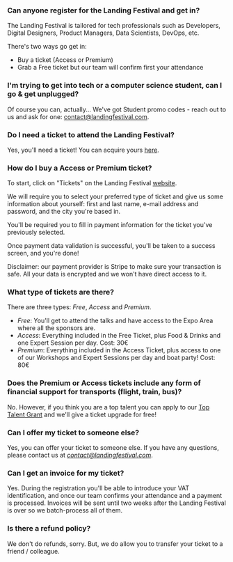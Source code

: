 ### Can anyone register for the Landing Festival and get in?

The Landing Festival is tailored for tech professionals such as Developers, Digital Designers, Product Managers, Data Scientists, DevOps, etc.

There's two ways go get in:
- Buy a ticket (Access or Premium)
- Grab a Free ticket but our team will confirm first your attendance

### I'm trying to get into tech or a computer science student, can I go & get unplugged?

Of course you can, actually... We've got Student promo codes - reach out to us and ask for one: contact@landingfestival.com.

### Do I need a ticket to attend the Landing Festival?

Yes, you'll need a ticket! You can acquire yours [here](https://landingfestival.com/lisbon/tickets?utm_source=github&utm_medium=referral&utm_content=ticket&utm_campaign=festival).

### How do I buy a Access or Premium ticket?

To start, click on "Tickets" on the Landing Festival [website](https://landingfestival.com/lisbon/tickets?utm_source=github&utm_medium=referral&utm_content=ticket&utm_campaign=festival).

We will require you to select your preferred type of ticket and give us some information about yourself: first and last name, e-mail address and password, and the city you're based in.

You'll be required you to fill in payment information for the ticket you've previously selected.

Once payment data validation is successful, you'll be taken to a success screen, and you're done!

Disclaimer: our payment provider is Stripe to make sure your transaction is safe. All your data is encrypted and we won't have direct access to it.

### What type of tickets are there?

There are three types: *Free*, *Access* and *Premium*.

- *Free*: You'll get to attend the talks and have access to the Expo Area where all the sponsors are.
- *Access*: Everything included in the Free Ticket, plus Food & Drinks and one Expert Session per day. Cost: 30€
- *Premium*: Everything included in the Access Ticket, plus access to one of our Workshops and Expert Sessions per day and boat party! Cost: 80€

### Does the Premium or Access tickets include any form of financial support for transports (flight, train, bus)?

No. However, if you think you are a top talent you can apply to our [Top Talent Grant](https://landingfestival.com/lisbon/top_talent) and we'll give a ticket upgrade for free!

### Can I offer my ticket to someone else?

Yes, you can offer your ticket to someone else. If you have any questions, please contact us at *contact@landingfestival.com*.

### Can I get an invoice for my ticket?

Yes. During the registration you'll be able to introduce your VAT identification, and once our team confirms your attendance and a payment is processed. Invoices will be sent until two weeks after the Landing Festival is over so we batch-process all of them.

### Is there a refund policy?

We don't do refunds, sorry. But, we do allow you to transfer your ticket to a friend / colleague.
